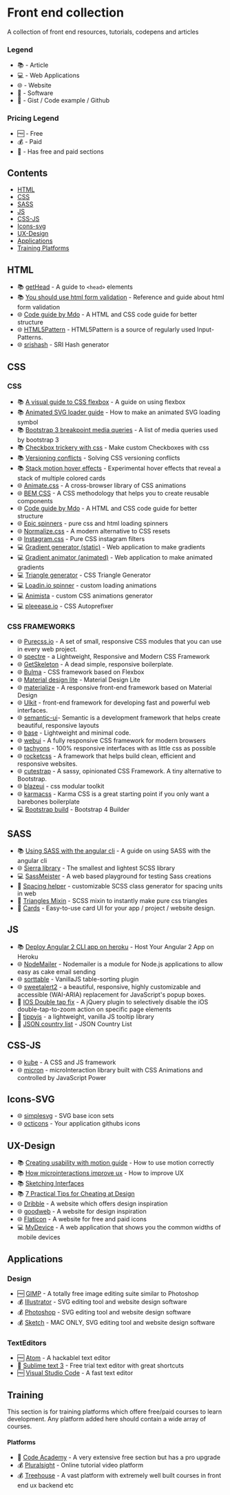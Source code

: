 # Front end collection

A collection of front end resources, tutorials, codepens and articles

### Legend

- :books: - Article
- :computer: - Web Applications
- :globe_with_meridians: - Website
- :floppy_disk: - Software
- :link: - Gist / Code example / Github

### Pricing Legend

- :free: - Free
- :moneybag: - Paid
- :money_with_wings: - Has free and paid sections

## Contents

- [HTML](#html)
- [CSS](#css)
- [SASS](#sass)
- [JS](#js)
- [CSS-JS](#CSS-JS)
- [Icons-svg](#Icons-SVG)
- [UX-Design](#ux-design)
- [Applications](#applications)
- [Training Platforms](#training)

## HTML

- :books: [getHead](https://gethead.info/) - A guide to `<head>` elements
- :books: [You should use html form validation](https://pageclip.co/blog/2018-02-20-you-should-use-html5-form-validation.html) - Reference and guide about html form validation
- :globe_with_meridians: [Code guide by Mdo](http://codeguide.co/) - A HTML and CSS code guide for better structure
- :globe_with_meridians: [HTML5Pattern](http://html5pattern.com/) - HTML5Pattern is a source of regularly used Input-Patterns.
- :globe_with_meridians: [srishash](https://www.srihash.org/) - SRI Hash generator

## CSS

### CSS

- :books: [A visual guide to CSS flexbox](https://scotch.io/tutorials/a-visual-guide-to-css3-flexbox-properties) - A guide on using flexbox
- :books: [Animated SVG loader guide](http://chrisdermody.com/animated-svg-loader-mydevportfol-io/) - How to make an animated SVG loading symbol
- :books: [Bootstrap 3 breakpoint media queries](https://scotch.io/tutorials/default-sizes-for-twitter-bootstraps-media-queries) - A list of media queries used by bootstrap 3
- :books: [Checkbox trickery with css](http://codersblock.com/blog/checkbox-trickery-with-css/) - Make custom Checkboxes with css
- :books: [Versioning conflicts](https://blog.newrelic.com/2017/07/27/css-versioning-conflicts/) - Solving CSS versioning conflicts
- :books: [Stack motion hover effects](https://tympanus.net/codrops/2017/03/15/stack-motion-hover-effects/) - Experimental hover effects that reveal a stack of multiple colored cards
- :globe_with_meridians: [Animate.css](https://daneden.github.io/animate.css/) - A cross-browser library of CSS animations
- :globe_with_meridians: [BEM CSS](http://getbem.com/) - A CSS methodology that helps you to create reusable components
- :globe_with_meridians: [Code guide by Mdo](http://codeguide.co/) - A HTML and CSS code guide for better structure
- :globe_with_meridians: [Epic spinners](http://epic-spinners.epicmax.co/#/) - pure css and html loading spinners
- :globe_with_meridians: [Normalize.css](http://necolas.github.io/normalize.css/) - A modern alternative to CSS resets
- :globe_with_meridians: [Instagram.css](https://picturepan2.github.io/instagram.css/) - Pure CSS instagram filters
- :computer: [Gradient generator (static)](http://angrytools.com/css-generator/gradient/) - Web application to make gradients
- :computer: [Gradient animator (animated)](https://www.gradient-animator.com/) - Web application to make animated gradients
- :computer: [Triangle generator](http://triangle.designyourcode.io/) - CSS Triangle Generator
- :computer: [Loadin.io spinner](https://loading.io/spinner/) - custom loading animations
- :computer: [Animista](http://animista.net/) - custom CSS animations generator
- :computer: [pleeease.io](http://pleeease.io/play/) - CSS Autoprefixer

### CSS FRAMEWORKS

- :globe_with_meridians: [Purecss.io](https://purecss.io/) - A set of small, responsive CSS modules that you can use in every web project.
- :globe_with_meridians: [spectre](https://picturepan2.github.io/spectre/) - a Lightweight, Responsive and Modern CSS Framework
- :globe_with_meridians: [GetSkeleton](http://getskeleton.com/) - A dead simple, responsive boilerplate.
- :globe_with_meridians: [Bulma](https://bulma.io/) - CSS framework based on Flexbox
- :globe_with_meridians: [Material design lite](https://getmdl.io/index.html) - Material Design Lite
- :globe_with_meridians: [materialize](http://materializecss.com/) - A responsive front-end framework based on Material Design
- :globe_with_meridians: [Ulkit](https://getuikit.com/) - front-end framework for developing fast and powerful web interfaces.
- :globe_with_meridians: [semantic-ui](https://semantic-ui.com/)- Semantic is a development framework that helps create beautiful, responsive layouts 
- :globe_with_meridians: [base](http://getbase.org/) - Lightweight and minimal code.
- :globe_with_meridians: [webui](https://asyncdesign.github.io/webui/index.html) - A fully responsive CSS framework for modern browsers
- :globe_with_meridians: [tachyons](http://tachyons.io/) - 100% responsive interfaces with as little css as possible
- :globe_with_meridians: [rocketcss](http://rocketcss.org/) - A framework that helps build clean, efficient and responsive websites. 
- :globe_with_meridians: [cutestrap](https://www.cutestrap.com/) - A sassy, opinionated CSS Framework. A tiny alternative to Bootstrap.
- :globe_with_meridians: [blazeui](https://www.blazeui.com/) - css modular toolkit
- :globe_with_meridians: [karmacss](https://karmacss.com/) - Karma CSS is a great starting point if you only want a barebones boilerplate
- :computer: [Bootstrap build](https://bootstrap.build/app/v4.0/) - Bootstrap 4 Builder

## SASS

- :books: [Using SASS with the angular cli](https://scotch.io/tutorials/using-sass-with-the-angular-cli) - A guide on using SASS with the angular cli
- :globe_with_meridians: [Sierra library](https://sierra-library.github.io/) - The smallest and lightest SCSS library
- :computer: [SassMeister](https://www.sassmeister.com/) - A web based playground for testing Sass creations
- :link: [Spacing helper](https://gist.github.com/kieranmv95/99c5e4cb66ec76256b68600a5ee4e136) - customizable SCSS class generator for spacing units in web
- :link: [Triangles Mixin](https://gist.github.com/kieranmv95/cc4b711f86981469f06bff2d6c674004) - SCSS mixin to instantly make pure css triangles
- :link: [Cards](https://github.com/chandru89new/cards.sass) - Easy-to-use card UI for your app / project / website design.

## JS

- :books: [Deploy Angular 2 CLI app on heroku](https://medium.com/@ryanchenkie_40935/angular-cli-deployment-host-your-angular-2-app-on-heroku-3f266f13f352) - Host Your Angular 2 App on Heroku
- :globe_with_meridians: [NodeMailer](https://nodemailer.com/about/) - Nodemailer is a module for Node.js applications to allow easy as cake email sending
- :globe_with_meridians: [sorttable](https://kryogenix.org/code/browser/sorttable/) - VanillaJS table-sorting plugin
- :globe_with_meridians: [sweetalert2](https://sweetalert2.github.io/) - a beautiful, responsive, highly customizable and accessible (WAI-ARIA) replacement for JavaScript's popup boxes. 
- :link: [IOS Double tap fix](https://gist.github.com/johan/2047491) - A jQuery plugin to selectively disable the iOS double-tap-to-zoom action on specific page elements
- :link: [tippyjs](https://github.com/atomiks/tippyjs) - a lightweight, vanilla JS tooltip library
- :link: [JSON country list](http://www.phpied.com/files/countries/list.json) - JSON Country List

## CSS-JS

- :globe_with_meridians: [kube](https://imperavi.com/kube/) - A CSS and JS framework
- :globe_with_meridians: [micron](https://webkul.github.io/micron/) - microInteraction library built with CSS Animations and controlled by JavaScript Power

## Icons-SVG

- :globe_with_meridians: [simplesvg](https://simplesvg.com/icon-sets/) - SVG base icon sets
- :globe_with_meridians: [octicons](https://octicons.github.com/) - Your application githubs icons

## UX-Design

- :books: [Creating usability with motion guide](https://medium.com/ux-in-motion/creating-usability-with-motion-the-ux-in-motion-manifesto-a87a4584ddc) - How to use motion correctly
- :books: [How microinteractions improve ux](https://www.invisionapp.com/blog/use-microinteractions-improve-ux-design/) - How to improve UX
- :books: [Sketching Interfaces](https://airbnb.design/sketching-interfaces/)
- :books: [7 Practical Tips for Cheating at Design](https://medium.com/refactoring-ui/7-practical-tips-for-cheating-at-design-40c736799886)
- :globe_with_meridians: [Dribble](https://dribbble.com/) - A website which offers design inspiration
- :globe_with_meridians: [goodweb](http://www.goodweb.design/) - A website for design inspiration
- :globe_with_meridians: [Flaticon](https://www.flaticon.com/) - A website for free and paid icons
- :computer: [MyDevice](https://mydevice.io/devices/) - A web application that shows you the common widths of mobile devices

## Applications

### Design

- :free: [GIMP](https://www.gimp.org/) - A totally free image editing suite similar to Photoshop
- :moneybag: [Illustrator](https://www.adobe.com/uk/products/illustrator.html) - SVG editing tool and website design software
- :moneybag: [Photoshop](https://www.adobe.com/uk/products/photoshop.html) - SVG editing tool and website design software
- :moneybag: [Sketch](https://www.sketchapp.com/) - MAC ONLY, SVG editing tool and website design software

### TextEditors

- :free: [Atom](https://atom.io/) - A hackablel text editor
- :money_with_wings: [Sublime text 3](https://www.sublimetext.com/3) - Free trial text editor with great shortcuts
- :free: [Visual Studio Code](https://code.visualstudio.com/) - A fast text editor


## Training

This section is for training platforms which offere free/paid courses to learn development. Any platform added here should contain a wide array of courses.

#### Platforms

- :money_with_wings: [Code Academy](https://www.codecademy.com/) - A very extensive free section but has a pro upgrade
- :moneybag: [Pluralsight](https://learn.pluralsight.com) - Online tutorial video platform
- :moneybag: [Treehouse](https://teamtreehouse.com/home) - A vast platform with extremely well built courses in front end ux backend etc
